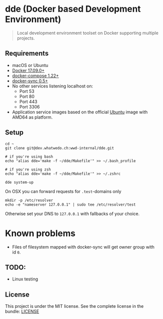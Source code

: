 # dde (Docker based Development Environment)

> Local development environment toolset on Docker supporting multiple projects.


## Requirements

* macOS or Ubuntu
* [Docker 17.09.0+](https://docs.docker.com/)
* [docker-compose 1.22+](https://docs.docker.com/compose/)
* [docker-sync 0.5+](http://docker-sync.io/)
* No other services listening localhost on:
    * Port 53
    * Port 80
    * Port 443
    * Port 3306
* Application service images based on the official [Ubuntu](https://hub.docker.com/_/ubuntu/) image with AMD64 as platform.


## Setup

```
cd ~
git clone git@dev.whatwedo.ch:wwd-internal/dde.git

# if you're using bash
echo "alias dde='make -f ~/dde/Makefile'" >> ~/.bash_profile

# if you're using zsh
echo "alias dde='make -f ~/dde/Makefile'" >> ~/.zshrc

dde system-up
```

On OSX you can forward requests for `.test`-domains only
```
mkdir -p /etc/resolver
echo -e "nameserver 127.0.0.1" | sudo tee /etc/resolver/test
```

Otherwise set your DNS to `127.0.0.1` with fallbacks of your choice.


# Known problems

* Files of filesystem mapped with docker-sync will get owner group with id `0`.


## TODO:

* Linux testing


## License

This project is under the MIT license. See the complete license in the bundle: [LICENSE](LICENSE)
